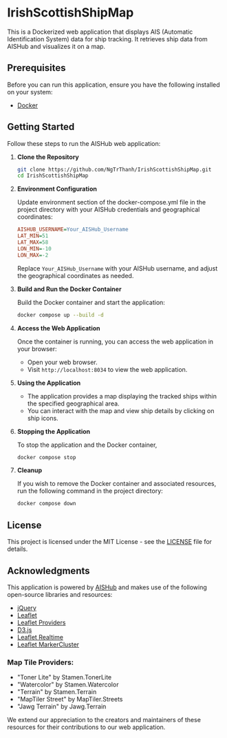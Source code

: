# IrishScottishShipMap

This is a Dockerized web application that displays AIS (Automatic Identification System) data for ship tracking. It retrieves ship data from AISHub and visualizes it on a map.

## Prerequisites

Before you can run this application, ensure you have the following installed on your system:

- [Docker](https://www.docker.com/products/docker-desktop)

## Getting Started

Follow these steps to run the AISHub web application:

1. **Clone the Repository**

   ```bash
   git clone https://github.com/NgTrThanh/IrishScottishShipMap.git
   cd IrishScottishShipMap
   ```


2. **Environment Configuration**

   Update environment section of the docker-compose.yml file in the project directory with your AISHub credentials and geographical coordinates:

   ```ini
   AISHUB_USERNAME=Your_AISHub_Username
   LAT_MIN=51
   LAT_MAX=58
   LON_MIN=-10
   LON_MAX=-2
   ```

   Replace `Your_AISHub_Username` with your AISHub username, and adjust the geographical coordinates as needed.

3. **Build and Run the Docker Container**

   Build the Docker container and start the application:

   ```bash
   docker compose up --build -d
   ```

4. **Access the Web Application**

   Once the container is running, you can access the web application in your browser:

   - Open your web browser.
   - Visit `http://localhost:8034` to view the web application.

5. **Using the Application**

   - The application provides a map displaying the tracked ships within the specified geographical area.
   - You can interact with the map and view ship details by clicking on ship icons.

6. **Stopping the Application**

   To stop the application and the Docker container,

   ```bash
   docker compose stop
   ```

8. **Cleanup**

   If you wish to remove the Docker container and associated resources, run the following command in the project directory:

   ```bash
   docker compose down
   ```

## License

This project is licensed under the MIT License - see the [LICENSE](LICENSE) file for details.

## Acknowledgments

This application is powered by [AISHub](https://www.aishub.net/) and makes use of the following open-source libraries and resources:

- [jQuery](https://cdnjs.cloudflare.com/ajax/libs/jquery/3.6.3/jquery.min.js)
- [Leaflet](https://cdnjs.cloudflare.com/ajax/libs/leaflet/1.9.3/leaflet.js)
- [Leaflet Providers](https://cdnjs.cloudflare.com/ajax/libs/leaflet-providers/1.13.0/leaflet-providers.js)
- [D3.js](https://d3js.org/d3.v6.min.js)
- [Leaflet Realtime](https://cdnjs.cloudflare.com/ajax/libs/leaflet-realtime/2.0.0/leaflet-realtime.min.js)
- [Leaflet MarkerCluster](https://cdnjs.cloudflare.com/ajax/libs/leaflet.markercluster/1.5.3/leaflet.markercluster-src.min.js)

### Map Tile Providers:

- "Toner Lite" by Stamen.TonerLite
- "Watercolor" by Stamen.Watercolor
- "Terrain" by Stamen.Terrain
- "MapTiler Street" by MapTiler.Streets
- "Jawg Terrain" by Jawg.Terrain

We extend our appreciation to the creators and maintainers of these resources for their contributions to our web application.


